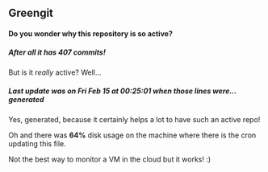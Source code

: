 ## Greengit

#### Do you wonder why this repository is so active?

##### After all it has 407 commits!

But is it *really* active? Well...

##### Last update was on Fri Feb 15 at 00:25:01 when those lines were... generated

Yes, generated, because it certainly helps a lot to have such an active repo!

Oh and there was **64%** disk usage on the machine
where there is the cron updating this file.

Not the best way to monitor a VM in the cloud but it works! :)
